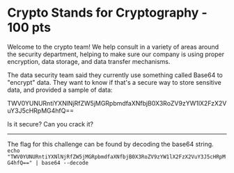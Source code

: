 # Crypto Stands for Cryptography - 100 pts

Welcome to the crypto team! We help consult in a variety of areas around the security department, helping to make sure our company is using proper encryption, data storage, and data transfer mechanisms.

The data security team said they currently use something called Base64 to "encrypt" data. They want to know if that's a secure way to store sensitive data, and provided a sample of data:

TWV0YUNURntiYXNlNjRfZW5jMGRpbmdfaXNfbjB0X3RoZV9zYW1lX2FzX2VuY3J5cHRpMG4hfQ==

Is it secure? Can you crack it?

<hr>

The flag for this challenge can be found by decoding the base64 string.
`echo "TWV0YUNURntiYXNlNjRfZW5jMGRpbmdfaXNfbjB0X3RoZV9zYW1lX2FzX2VuY3J5cHRpMG4hfQ==" | base64 --decode`


